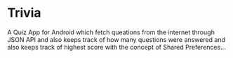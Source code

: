 # Trivia
A Quiz App for Android which fetch queations from the internet through JSON API and also keeps track of how many questions were answered and also keeps track of highest score with the concept of Shared Preferences...
